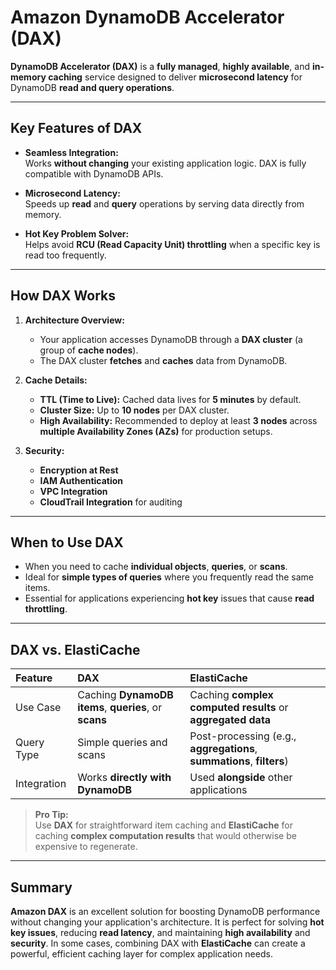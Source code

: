 # **Amazon DynamoDB Accelerator (DAX)**

**DynamoDB Accelerator (DAX)** is a **fully managed**, **highly available**, and **in-memory caching** service designed to deliver **microsecond latency** for DynamoDB **read and query operations**.

---

## **Key Features of DAX**

- **Seamless Integration:**  
  Works **without changing** your existing application logic. DAX is fully compatible with DynamoDB APIs.

- **Microsecond Latency:**  
  Speeds up **read** and **query** operations by serving data directly from memory.

- **Hot Key Problem Solver:**  
  Helps avoid **RCU (Read Capacity Unit) throttling** when a specific key is read too frequently.

---

## **How DAX Works**

1. **Architecture Overview:**
   - Your application accesses DynamoDB through a **DAX cluster** (a group of **cache nodes**).
   - The DAX cluster **fetches** and **caches** data from DynamoDB.

2. **Cache Details:**
   - **TTL (Time to Live):** Cached data lives for **5 minutes** by default.
   - **Cluster Size:** Up to **10 nodes** per DAX cluster.
   - **High Availability:** Recommended to deploy at least **3 nodes** across **multiple Availability Zones (AZs)** for production setups.

3. **Security:**
   - **Encryption at Rest**
   - **IAM Authentication**
   - **VPC Integration**
   - **CloudTrail Integration** for auditing

---

## **When to Use DAX**

- When you need to cache **individual objects**, **queries**, or **scans**.
- Ideal for **simple types of queries** where you frequently read the same items.
- Essential for applications experiencing **hot key** issues that cause **read throttling**.

---

## **DAX vs. ElastiCache**

| **Feature** | **DAX** | **ElastiCache** |
|:---|:---|:---|
| Use Case | Caching **DynamoDB items**, **queries**, or **scans** | Caching **complex computed results** or **aggregated data** |
| Query Type | Simple queries and scans | Post-processing (e.g., **aggregations**, **summations**, **filters**) |
| Integration | Works **directly with DynamoDB** | Used **alongside** other applications |

> **Pro Tip:**  
> Use **DAX** for straightforward item caching and **ElastiCache** for caching **complex computation results** that would otherwise be expensive to regenerate.

---

## **Summary**

**Amazon DAX** is an excellent solution for boosting DynamoDB performance without changing your application's architecture. It is perfect for solving **hot key issues**, reducing **read latency**, and maintaining **high availability** and **security**. In some cases, combining DAX with **ElastiCache** can create a powerful, efficient caching layer for complex application needs.